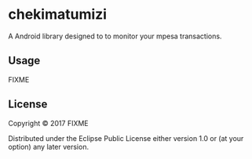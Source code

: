 # chekimatumizi

A Android library designed to to monitor your mpesa transactions.

## Usage

FIXME    

## License

Copyright © 2017 FIXME

Distributed under the Eclipse Public License either version 1.0 or (at
your option) any later version.
